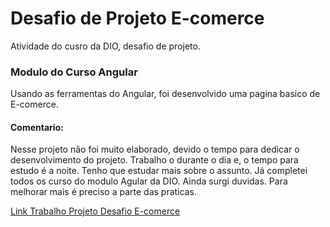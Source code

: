 # Desafio de Projeto E-comerce

Atividade do cusro da DIO, desafio de projeto.

### Modulo do Curso Angular
Usando as ferramentas do Angular, foi desenvolvido uma pagina basico de E-comerce.

#### Comentario:
Nesse projeto não foi muito elaborado, devido o tempo para dedicar o desenvolvimento do projeto.
Trabalho o durante o dia e, o tempo para estudo é a noite.
Tenho que estudar mais sobre o assunto. Já completei todos os curso do modulo Agular da DIO.
Ainda surgi duvidas. 
Para melhorar mais é preciso a parte das praticas.

[Link Trabalho Projeto Desafio E-comerce]( https://github.com/LucianoFelinto/Desafio-de-projeto-ecomerce/tree/master )
